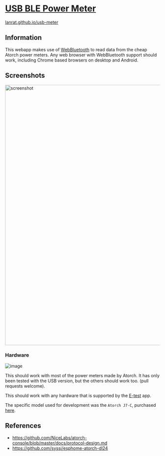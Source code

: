 # [USB BLE Power Meter](https://lanrat.github.io/usb-meter/)

[lanrat.github.io/usb-meter](https://lanrat.github.io/usb-meter/)

## Information

This webapp makes use of [WebBluetooth](https://web.dev/bluetooth/) to read data
from the cheap Atorch power meters. Any web browser with WebBluetooth support
should work, including Chrome based browsers on desktop and Android.

## Screenshots

<img width="846" alt="screenshot" src="https://user-images.githubusercontent.com/164192/192336525-22cdd0de-6e44-452f-af97-06c34b4559b4.png">

### Hardware

![image](https://user-images.githubusercontent.com/164192/192333803-254ac224-3aea-4b4d-8908-5ecca27195f1.png)

This should work with most of the power meters made by Atorch. It has only been
tested with the USB version, but the others should work too. (pull requests welcome).

This should work with any hardware that is supported by the
[E-test](https://play.google.com/store/apps/details?id=com.tang.etest.e_test) app.

The specific model used for development was the `Atorch J7-C`, purchased [here](https://www.aliexpress.com/item/3256802185219181.html).

## References

* <https://github.com/NiceLabs/atorch-console/blob/master/docs/protocol-design.md>
* <https://github.com/syssi/esphome-atorch-dl24>

